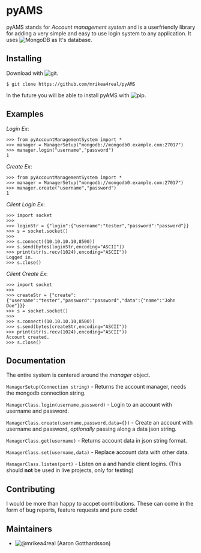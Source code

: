 # pyAMS
pyAMS stands for _Account management system_ and is a userfriendly library for adding a very simple and easy to use login system to any application. It uses ![MongoDB](https://www.mongodb.com/) as It's database.

## Installing
Download with ![git](https://git-scm.com/).

```$ git clone https://github.com/mrikea4real/pyAMS```

In the future you will be able to install pyAMS with ![pip](https://pip.pypa.io/en/stable/).

## Examples
_Login Ex_:
```
>>> from pyAccountManagementSystem import *
>>> manager = ManagerSetup("mongodb://mongodb0.example.com:27017")
>>> manager.login("username","password")
1
``````

_Create Ex_:
```
>>> from pyAccountManagementSystem import *
>>> manager = ManagerSetup("mongodb://mongodb0.example.com:27017")
>>> manager.create("username","password")
1
```

_Client Login Ex_:
```
>>> import socket
>>> 
>>> loginStr = {"login":{"username":"tester","password":"password"}}
>>> s = socket.socket()
>>> 
>>> s.connect((10.10.10.10,8500))
>>> s.send(bytes(loginStr,encoding="ASCII"))
>>> print(str(s.recv(1024),encoding="ASCII"))
Logged in.
>>> s.close()
```

_Client Create Ex_:
```
>>> import socket
>>> 
>>> createStr = {"create":{"username":"tester","password":"password","data":{"name":"John Doe"}}}
>>> s = socket.socket()
>>> 
>>> s.connect((10.10.10.10,8500))
>>> s.send(bytes(createStr,encoding="ASCII"))
>>> print(str(s.recv(1024),encoding="ASCII"))
Account created.
>>> s.close()
```

## Documentation
The entire system is centered around the _manager_ object. 

```ManagerSetup(Connection string)``` - Returns the account manager, needs the mongodb connection string.

```ManagerClass.login(username,password)``` - Login to an account with username and password.

```ManagerClass.create(username,password,data={})``` - Create an account with username and password, _optionally_ passing along a data json string.

```ManagerClass.get(username)``` - Returns account data in json string format.

```ManagerClass.set(username,data)``` - Replace account data with other data.

```ManagerClass.listen(port)``` - Listen on a and handle client logins. (This should **not** be used in live projects, only for testing)

## Contributing
I would be more than happy to accpet contributions. These can come in the form of bug reports, feature requests and pure code!

## Maintainers
* ![@mrikea4real](https://github.com/mrikea4real) (Aaron Gotthardsson)
